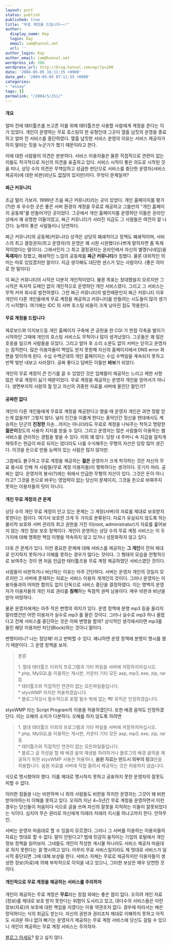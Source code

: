 ```yaml
---
layout: post
status: publish
published: true
title: "무료 계정을 드립니다~~!"
author:
  display_name: Kay
  login: Kay
  email: iam@hannal.net
  url: ''
author_login: Kay
author_email: iam@hannal.net
wordpress_id: 208
wordpress_url: http://blog.hannal.com/wp/?p=208
date: '2004-05-05 16:11:35 +0900'
date_gmt: '2004-05-05 07:11:35 +0900'
categories:
- "essay"
tags: []
permalink: "/2004/5/251/"
---
```

<h4>개요</h4>
<p>얼마 전에 태터툴즈를 쓰고픈 이를 위해 태터툴즈만 사용할 사람에게 계정을 준다는 이가 있었다. 개인이 운영하는 무료 호스팅의 한 유형인데 그곳이 열흘 남짓의 운영을 종료하고 얼마 전 서비스를 중단하였다. 열흘 남짓한 서비스 운영의 이유는 서비스 제공자가 하지 말라는 짓을 누군가가 했기 때문이라고 한다.</p>
<p>이에 대한 사람들의 의견은 분분하다. 서비스 이용자들은 물론 직접적으로 관련이 없는 이들도 적극적으로 자신의 의견을 표출하고 있다. 서비스 시작이 좋은 의도로 시작된 것을 떠나, 상당 수의 의견은 무책임하고 성급한 판단으로 서비스를 중단한 운영자(서비스 제공자)에 대한 비판(비난도 없잖아 있지만)이다. 무엇이 문제일까?</p>
<h4>짜근 커뮤니티</h4>
<p>조금 멀리 가보자. 1999년 즈음 짜근 커뮤니티라는 곳이 있었다. 개인 홈페이지를 평가(?)한 후 우수한 곳은 좋은 서버 환경의 계정을 무료로 제공하고 그들만의 "개인 홈페이지 공동체"를 만들어가던 곳이었다. 그곳에서 개인 홈페이지를 운영하던 이들은 온라인상에서 꽤 유명한 이들이었고, 짜근 커뮤니티가 사라진 지금도 그 사람들은 여전히 잘 나간다. 능력이 좋은 사람들이니 당연하다.</p>
<p>짜근 커뮤니티의 공동체(커뮤니티) 성격은 상당히 폐쇄적이고 정책도 폐쇄적이며, 서비스의 최고 결정권자(최고 운영자)의 운영은 꽤 시원 시원했다(나쁘게 말하자면 좀 독재적이었다는 말이다). 그래서인지 그 최고 결정권자는 온라인에서 자신의 별명(닉네임)을 <b>독재자</b>라 칭했고, 폐쇄적인 느낌의 공동체를 <b>짜근 커뮤니티</b>라 칭했다. 물론 대외적인 의미는 따로 있었겠지만 말이다. 지금 생각해도 대단한 센스가 있는 사람이다. (좋은 의미로 한 말이다)</p>
<p>이 짜근 커뮤니티의 시작은 다분히 개인적이었다. 물론 목표는 창대했을지 모르지만 그 시작은 독자적 도메인 없이 개인적으로 운영하던 개인 서비스였다. 그리고 그 서비스는 무척 커져 회사로 발전하였다. 그런 짜근 커뮤니티의 발전때문인지 짜근 커뮤니티 이후 개인이 다른 개인들에게 무료 계정을 제공하고 커뮤니티를 만들려는 시도들이 많이 생기기 시작했다. 여기에는 IDC 의 서버 호스팅 비용이 크게 낮아진 점도 작용한다.</p>
<h4>무료 계정을 드립니다</h4>
<p>제로보드와 이지보드등 개인 홈페이지 구축에 큰 공헌을 한 CGI 가 한참 각축을 벌이기 시작하던 그때에 개인의 호스팅 서비스도 무척이나 많이 생겨났었다. 그곳들은 꽤 많은 호응을 일으켜 사람들을 모았다. 그리고 얼마 후 소리 소문도 없이 서버는 닫히고 운영자는 잠적한다. 많은 이용자들이 백업도 받지 못한채 자신의 홈페이지에서 DNS error 화면을 맞이하게 된다. 수십 수백군데의 개인 홈페이지는 수십 수백일을 계속되지 못하고 반짝 빛만 내보고 사라졌다. 공짜 좋다고 덤벼든 이들만 <b>바보</b>가 되었다.</p>
<p>개인의 무료 계정이 큰 인기를 끌 수 있었던 것은 업체들이 제공하는 느리고 제한 사항 많은 무료 계정이 싫기 때문이었다. 무료 계정을 제공하는 운영자 개인을 믿어서가 아니다. 생면부지의 사람의 뭘 믿고 자신의 귀중한 자료를 서버에 올린단 말인가?</p>
<h4>공짜란 없다</h4>
<p>개인이 다른 개인들에게 무료로 계정을 제공한다고 했을 때 운영자 개인은 과연 정말 얻는게 없을까? 그렇지 않다. 널리 인간을 이롭게 한다는 홍익인간 정신을 현대에서도 계승하는 단군의 <b>진정한</b> 자손...까지는 아니더라도 무료로 계정을 나눠주는 착하고 명랑한 <b>젊은이</b>정도의 사용자 지지를 받을 수 있다. 그리고 운영자는 많은 사람들이 이용하는 웹 서비스를 관리하는 경험을 쌓을 수 있다. 이외 꽤 많다. 당장 내 주머니 속 지갑을 알차게 채워주는 현금이 바로 되지는 않더라도 나를 수식해주는 무형의 자산은 당장 많이 생긴다. 이것을 돈으로 만들 능력이 있는 사람은 많지 않지만.</p>
<p>그럼에도 불구하고 무료 계정을 제공하는 <b>젊은</b> 운영자가 크게 착각하는 것은 자신의 무료 봉사로 인해 저 사람들(무료 계정 이용자들)이 행복하다는 생각이다. 웃기지 마라. 공짜는 없다. 운영자의 봉사(?)에는 위에서 언급한 무형의 자산이 있다. 그것은 돈이 아니라고? 그것을 돈으로 바꾸는 영업력이 없는 당신이 문제이지, 그것을 돈으로 바꿔주지 못하는 이용자들의 탓이 아니다.</p>
<h4>개인 무료 계정의 큰 문제</h4>
<p>상당 수의 개인 무료 계정이 안고 있는 문제는 그 계정(서버)의 자료를 제대로 보호받지 못한다는 점이다. 여기서 보호란 크게 두 가지로 분류된다. 자료가 유실되지 않도록 하는 물리적 보호와 서버 관리의 최고 권한을 가진 이(root, administrator)가 자료를 훑어보지 않는 개인 정보 보호 정책이다. 개인이 운영하는 상당 수의 무료 계정 서비스는 이 두 가지에 대해 명확한 책임 이행을 약속하지 않고 있거나 성문화하지 않고 있다.</p>
<p>더욱 큰 문제가 있다. 이런 중요한 문제에 대해 서비스를 제공하는 <b>그 개인</b>이 전혀 제대로 인지하지 못하거나 이해를 못하는 경우가 많다는 것이다. 그 형태의 모습을 전형적으로 보여주는 것이 맨 처음 언급한 태터툴즈용 무료 계정 제공하였던 서비스였던 것이다.</p>
<p>사람들이 비판하거나 비난하는 이유는 아주 간단하다. 서버는 운영자 개인의 것일지 모르지만 그 서버에 존재하는 자료는 서비스 이용자 개개인의 것이다. 그러나 운영자는 이용자들과의 어떠한 합의도 없이 단독으로 서비스 중단을 결정하였다. 이는 명백히 운영자가 이용자들의 개인 자료 권리를 <b>침해</b>하는 독점적 권력 남용이다. 매우 비판과 비난을 받아 마땅하다.</p>
<p>물론 운영자에게는 아주 작은 변명의 여지가 있다. 운영 정책에 분명 mp3 등을 올리지 말라했건만 어떤 이용자가 실수로 mp3 를 올린 것이다. 그러나 실수로 mp3 하나 올렸다고 전체 서비스를 중단하는 것은 어찌 변명을 할까? 상식적인 생각에서라면 mp3를 올린 해당 이용자만 차단(Block)하는 것이니 말이다.</p>
<p>변명이라니? 나는 정당해! 라고 반박할 수 있다. 왜냐하면 운영 정책에 분명이 명시를 했기 때문이다. 그 운영 정책을 보자.</p>
<blockquote><p>본론</p>
<p>1. 절대 태터툴즈 이외의 프로그램과 기타 파일을 서버에 저장하지마십시오.<br />
* php, MySQL을 이용하는 게시판, 카운터 기타 모든 asp, mp3, exe, zip, rar 등<br />
* 태터툴즈와 직접적인 연관이 없는 모든파일들입니다.<br />
* styxWMP 까지만 허용하겠습니다.<br />
* 블로그작성시 필수적으로 포함 될수 밖에 없는 빽! 뮤직은 인정하겠습니다.</p></blockquote>
<p>styxWMP 라는 Script Program의 이용을 허용하겠단다. 또한 배경 음악도 인정하겠단다. 이는 오해의 소지가 다분하다. 오해를 하지 않도록 하려면</p>
<blockquote><p>1. 절대 태터툴즈 이외의 프로그램과 기타 파일을 서버에 저장하지마십시오.<br />
* php, MySQL을 이용하는 게시판, 카운터 기타 모든 asp, mp3, exe, zip, rar 등<br />
* 태터툴즈와 직접적인 연관이 없는 모든파일들입니다.<br />
* 블로그 글 작성을 할 때 배경 음악 재생을 하려하거나 블로그의 배경 음악을 제공하기 위한 styxWMP 사용은 허용하나, <b>음원 자료는 반드시 외부의 링크</b>만을 허용합니다. 음원 자료를 서버에 직접 올려서 제공하는 것은 허용하지 않습니다.
</p></blockquote>
<p>식으로 명시했어야 했다. 이를 제대로 명시하지 못하고 공표하지 못한 운영자의 잘못도 피할 수 없다.</p>
<p>이러한 점들을 나는 비판하며 나 외의 사람들도 비판을 하지만 운영자는 그것이 왜 비판 받아야하는지 이해를 못하고 있다. 오히려 지난 4~5년간 무료 계정을 운영하면서 이런 경우는 당신들이 처음이다 식으로 글을 쓰며 자신의 잘못을 지적하는 이들이 잘못되었다는 식이다. 심지어 무슨 권리로 자신에게 이래라 저래러 지시를 하냐고까지 한다. 안하무인.</p>
<p>서버는 운영자 마음대로 할 수 있을지 모르겠다. 그러나 그 서버를 이용하는 이용자들의 자료는 멋대로 할 수 없다. 말이 안된다고? 법에 민감히 움직이는 기업의 포털에서 개인 정보 정책을 읽어보라. 그네들도 개인이 작성한 게시물 하나라도 서비스 제공자 마음대로 하지 못한다는 걸 명시하고 있다. 아무리 무료 서비스일지라도 제 멋대로 서비스가 일시적 중단되면 그에 대해 보상을 한다. 서비스 자체는 무료로 제공하지만 이용자들이 생성한 정보(자료)에 의해 부차적으로 이익을 내고 있으니, 그러한 보상은 매우 당연한 것이다.</p>
<h4>개인적으로 무료 계정을 제공하는 서비스를 주의하자</h4>
<p>개인이 제공하는 무료 계정은 <b>무료</b>라는 장점 외에는 좋은 점이 없다. 오히려 개인 자료(정보)를 제대로 보호 받지 못한다는 위험이 도사리고 있고, 대다수의 서비스들은 이런 정보(자료)의 보호에 대한 책임을 지겠다는 이용 약관조차 없다. 경우에 따라서는 배은망덕하다는 식의 취급도 받는다. 자신의 권한과 권리조차 제대로 이해하지 못하고 아직도 사과문 하나 없이 뻐기는 운영자가 제공하는 무료 계정 서비스에 당신도 걸릴 수 있으니 개인이 제공하는 무료 계정 서비스는 주의하자.</p>
<p><a href="http://blog.aseyo.org" target="_blank">블로그 아세요</a>? 알고 싶지 않다.</p>
